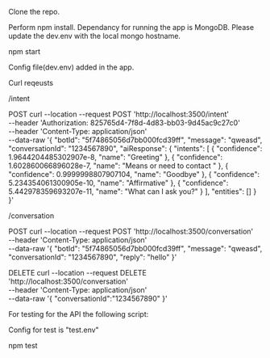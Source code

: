 Clone the repo.

Perform npm install. Dependancy for running the app is MongoDB. Please update the dev.env with the local mongo hostname.

npm start

Config file(dev.env) added in the app.

Curl reqeusts

/intent

POST
curl --location --request POST 'http://localhost:3500/intent' \
--header 'Authorization: 825765d4-7f8d-4d83-bb03-9d45ac9c27c0' \
--header 'Content-Type: application/json' \
--data-raw '{
  "botId": "5f74865056d7bb000fcd39ff",
  "message": "qweasd",
  "conversationId": "1234567890",
  "aiResponse": {
    "intents": [
        {
            "confidence": 1.9644204485302907e-8,
            "name": "Greeting"
        },
        {
            "confidence": 1.602860066896028e-7,
            "name": "Means or need to contact "
        },
        {
            "confidence": 0.9999998807907104,
            "name": "Goodbye"
        },
        {
            "confidence": 5.234354061300905e-10,
            "name": "Affirmative"
        },
        {
            "confidence": 5.442978359693207e-11,
            "name": "What can I ask you?"
        }
    ],
    "entities": []
}
}'



/conversation

POST
curl --location --request POST 'http://localhost:3500/conversation' \
--header 'Content-Type: application/json' \
--data-raw '{
  "botId": "5f74865056d7bb000fcd39ff",
  "message": "qweasd",
  "conversationId": "1234567890",
  "reply": "hello"
}'

DELETE
curl --location --request DELETE 'http://localhost:3500/conversation' \
--header 'Content-Type: application/json' \
--data-raw '{
	"conversationId":"1234567890"
}'

For testing for the API the following script:

Config for test is "test.env"

npm test





